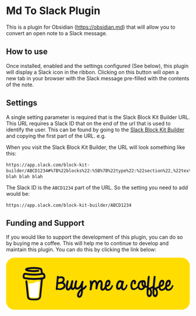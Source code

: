 # Md To Slack Plugin
This is a plugin for Obsidian (https://obsidian.md) that will allow you to convert an open note to a Slack message.

## How to use
Once installed, enabled and the settings configured (See below), this plugin will display a Slack icon in the ribbon. 
Clicking on this button will open a new tab in your browser with the Slack message pre-filled with the 
contents of the note.

## Settings
A single setting parameter is required that is the Slack Block Kit Builder URL.  This URL requires a Slack ID that on the end
of the url that is used to identify the user.  This can be found by going to the [Slack Block Kit Builder](https://app.slack.com/block-kit-builder) 
and copying the first part of the URL. e.g.

When you visit the Slack Block Kit Builder, the URL will look something like this:
```
https://app.slack.com/block-kit-builder/ABCD1234#%7B%22blocks%22:%5B%7B%22type%22:%22section%22,%22text.. blah blah blah
```
The Slack ID is the `ABCD1234` part of the URL.  So the setting you need to add would be:
```
https://app.slack.com/block-kit-builder/ABCD1234
```

## Funding and Support
If you would like to support the development of this plugin, you can do so by buying me a coffee.  This will help me to continue to develop and maintain this plugin.  You can do this by clicking the link below:

[![Buy me a coffee](https://github.com/NateCashmore/md-to-slack-plugin/blob/main/docs/bmc-button.svg)](https://www.buymeacoffee.com/nathan.cashmore)
